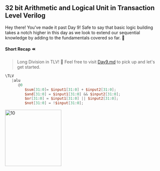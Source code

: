 ## 32 bit Arithmetic and Logical Unit in Transaction Level Verilog
Hey there! You've made it past Day 9! Safe to say that basic logic building takes a notch higher in this day as we look to extend our sequential knowledge by adding to the fundamentals covered so far. 🍾
#### Short Recap ⏪
> Long Division in TLV! 👀
Feel free to visit [Day9.md](https://github.com/akarxxx1030/100DaysOfTLV/blob/main/Day9/Day9.md) to pick up and let's get started.
```verilog
\TLV
   |alu
      @0
         $sum[31:0]= $input1[31:0] + $input2[31:0];
         $and[31:0] = $input1[31:0] && $input2[31:0];
         $or[31:0] = $input1[31:0] || $input2[31:0];
         $not[31:0] = !$input[31:0];
```
<img width="185" alt="10" src="https://github.com/akarxxx1030/100DaysOfTLV/assets/102870828/538a740d-ccd7-4976-9f26-06063903c151">
